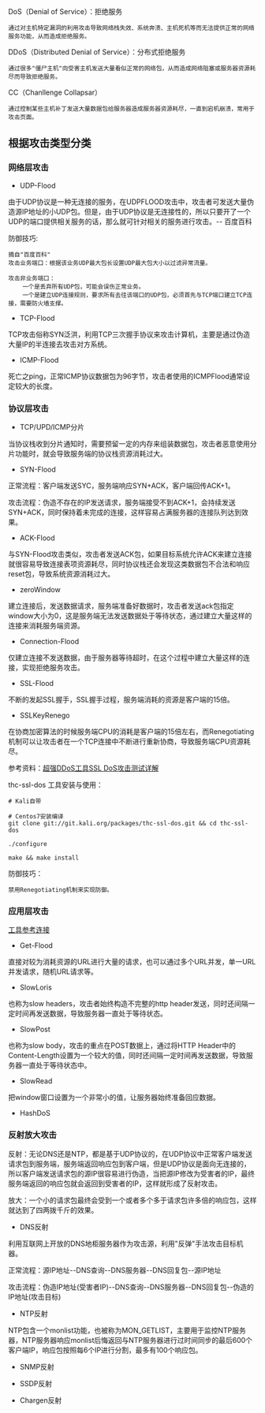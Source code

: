 DoS（Denial of Service）：拒绝服务

```
通过对主机特定漏洞的利用攻击导致网络栈失效、系统奔溃、主机死机等而无法提供正常的网络服务功能，从而造成拒绝服务。
```

DDoS（Distributed Denial of Service）：分布式拒绝服务

```
通过很多"僵尸主机"向受害主机发送大量看似正常的网络包，从而造成网络阻塞或服务器资源耗尽而导致拒绝服务。
```

CC（Chanllenge Collapsar）

```
通过控制某些主机补丁发送大量数据包给服务器造成服务器资源耗尽，一直到宕机崩溃，常用于攻击页面。
```

## 根据攻击类型分类
### 网络层攻击
* UDP-Flood

由于UDP协议是一种无连接的服务，在UDPFLOOD攻击中，攻击者可发送大量伪造源IP地址的小UDP包。但是，由于UDP协议是无连接性的，所以只要开了一个UDP的端口提供相关服务的话，那么就可针对相关的服务进行攻击。-- 百度百科

防御技巧:

```
摘自"百度百科"
攻击业务端口：根据该业务UDP最大包长设置UDP最大包大小以过滤异常流量。 

攻击非业务端口：
	一个是丢弃所有UDP包，可能会误伤正常业务。
	一个是建立UDP连接规则，要求所有去往该端口的UDP包，必须首先与TCP端口建立TCP连接，需要防火墙支撑。
```

* TCP-Flood

TCP攻击俗称SYN泛洪，利用TCP三次握手协议来攻击计算机，主要是通过伪造大量IP的半连接去攻击对方系统。

* ICMP-Flood

死亡之ping，正常ICMP协议数据包为96字节，攻击者使用的ICMPFlood通常设定较大的长度。


### 协议层攻击
* TCP/UPD/ICMP分片

当协议栈收到分片通知时，需要预留一定的内存来组装数据包，攻击者恶意使用分片功能时，就会导致服务端的协议栈资源消耗过大。

* SYN-Flood

正常流程：客户端发送SYC，服务端响应SYN+ACK，客户端回传ACK+1。

攻击流程：伪造不存在的IP发送请求，服务端接受不到ACK+1，会持续发送SYN+ACK，同时保持着未完成的连接，这样容易占满服务器的连接队列达到效果。

* ACK-Flood

与SYN-Flood攻击类似，攻击者发送ACK包，如果目标系统允许ACK来建立连接就很容易导致连接表项资源耗尽，同时协议栈还会发现这类数据包不合法和响应reset包，导致系统资源消耗过大。

* zeroWindow

建立连接后，发送数据请求，服务端准备好数据时，攻击者发送ack包指定window大小为0，这是服务端无法发送数据处于等待状态，通过建立大量这样的连接来消耗服务端资源。

* Connection-Flood

仅建立连接不发送数据，由于服务器等待超时，在这个过程中建立大量这样的连接，实现拒绝服务攻击。

* SSL-Flood

不断的发起SSL握手，SSL握手过程，服务端消耗的资源是客户端的15倍。

* SSLKeyRenego

在协商加密算法的时候服务端CPU的消耗是客户端的15倍左右，而Renegotiating机制可以让攻击者在一个TCP连接中不断进行重新协商，导致服务端CPU资源耗尽。

参考资料：[超强DDoS工具SSL DoS攻击测试详解](http://www.jybase.net/wangzhananquan/20120320804_2.html)

thc-ssl-dos 工具安装与使用：

```
# Kali自带

# Centos7安装编译
git clone git://git.kali.org/packages/thc-ssl-dos.git && cd thc-ssl-dos

./configure

make && make install
```

防御技巧：

```
禁用Renegotiating机制来实现防御。
```


### 应用层攻击

[工具参考连接](https://github.com/bloodzer0/Enterprise_Security_Build--Open_Source/blob/master/Infrastructure%20Security/Network%20Security/DoS%20DDoS%20CC/CC.md)

* Get-Flood

直接对较为消耗资源的URL进行大量的请求，也可以通过多个URL并发，单一URL并发请求，随机URL请求等。

* SlowLoris

也称为slow headers，攻击者始终构造不完整的http header发送，同时还间隔一定时间再发送数据，导致服务器一直处于等待状态。

* SlowPost

也称为slow body，攻击的重点在POST数据上，通过将HTTP Header中的Content-Length设置为一个较大的值，同时还间隔一定时间再发送数据，导致服务器一直处于等待状态中。

* SlowRead

把window窗口设置为一个非常小的值，让服务器始终准备回应数据。

* HashDoS

### 反射放大攻击
反射：无论DNS还是NTP，都是基于UDP协议的，在UDP协议中正常客户端发送请求包到服务端，服务端返回响应包到客户端，但是UDP协议是面向无连接的，所以客户端发送请求包的源IP很容易进行伪造，当把源IP修改为受害者的IP，最终服务端返回的响应包就会返回到受害者的IP，这样就形成了反射攻击。

放大：一个小的请求包最终会受到一个或者多个多于请求包许多倍的响应包，这样就达到了四两拨千斤的效果。

* DNS反射

利用互联网上开放的DNS地柜服务器作为攻击源，利用"反弹"手法攻击目标机器。

正常流程：源IP地址--DNS查询--DNS服务器--DNS回复包--源IP地址

攻击流程：伪造IP地址(受害者IP)--DNS查询--DNS服务器--DNS回复包--伪造的IP地址(攻击目标)

* NTP反射

NTP包含一个monlist功能，也被称为MON_GETLIST，主要用于监控NTP服务器，NTP服务器响应monlist后悔返回与NTP服务器进行过时间同步的最后600个客户端IP，响应包按照每6个IP进行分割，最多有100个响应包。

* SNMP反射

* SSDP反射

* Chargen反射
